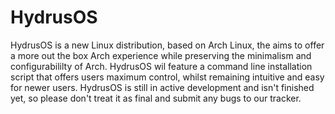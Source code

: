 HydrusOS
========
HydrusOS is a new Linux distribution, based on Arch Linux, the aims to offer a more out the box Arch experience while preserving the minimalism and configurabililty of Arch. HydrusOS wil feature a command line installation script that offers users maximum control, whilst remaining intuitive and easy for newer users. HydrusOS is still in active development and isn't finished yet, so please don't treat it as final and submit any bugs to our tracker.
